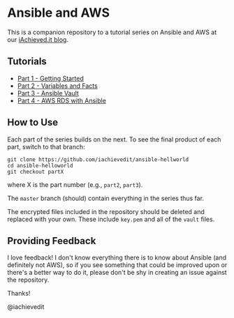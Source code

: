 # Ansible and AWS

This is a companion repository to a tutorial series on Ansible and AWS at our [iAchieved.it blog](https://dev.iachieved.it/iachievedit).

## Tutorials

* [Part 1 - Getting Started](https://dev.iachieved.it/iachievedit/ansible-and-aws-part-1/)
* [Part 2 - Variables and Facts](https://dev.iachieved.it/iachievedit/ansible-and-aws-part-2/)
* [Part 3 - Ansible Vault](https://dev.iachieved.it/iachievedit/ansible-and-aws-part-3/)
* [Part 4 - AWS RDS with Ansible](https://dev.iachieved.it/iachievedit/ansible-and-aws-part-4/)

## How to Use

Each part of the series builds on the next.  To see the final product of each part, switch to that branch:

```
git clone https://github.com/iachievedit/ansible-hellworld
cd ansible-helloworld
git checkout partX
```

where X is the part number (e.g., `part2`, `part3`).

The `master` branch (should) contain everything in the series thus far.

The encrypted files included in the repository should be deleted and replaced with your own.  These include `key.pem` and all of the `vault` files.

## Providing Feedback

I love feedback!  I don't know everything there is to know about Ansible (and definitely not AWS), so if you see something that could be improved upon or there's a better way to do it, please don't be shy in creating an issue against the repository.  

Thanks!

@iachievedit


